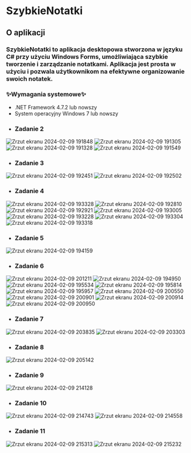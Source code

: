 # SzybkieNotatki

## O aplikacji
### SzybkieNotatki to aplikacja desktopowa stworzona w języku C# przy użyciu Windows Forms, umożliwiająca szybkie tworzenie i zarządzanie notatkami. Aplikacja jest prosta w użyciu i pozwala użytkownikom na efektywne organizowanie swoich notatek.



### ✨Wymagania systemowe✨
- .NET Framework 4.7.2 lub nowszy
- System operacyjny Windows 7 lub nowszy

* ### Zadanie 2
![Zrzut ekranu 2024-02-09 191848](https://github.com/Razil94/repo-1/assets/148622160/97c10cb8-69bc-4ccc-8f82-e4c659f2ca12)
![Zrzut ekranu 2024-02-09 191305](https://github.com/Razil94/repo-1/assets/148622160/51df53a2-9cfe-48d8-bd2d-06bc1ff51134)
![Zrzut ekranu 2024-02-09 191328](https://github.com/Razil94/repo-1/assets/148622160/06441588-256f-4ee7-a32a-34091f281081)
![Zrzut ekranu 2024-02-09 191549](https://github.com/Razil94/repo-1/assets/148622160/4ecb6294-d071-408e-b7dd-a61c33466ad7)

* ### Zadanie 3
![Zrzut ekranu 2024-02-09 192451](https://github.com/Razil94/repo-1/assets/148622160/9f59b07d-3e25-4a7a-a81e-a13cb2535a15)
![Zrzut ekranu 2024-02-09 192502](https://github.com/Razil94/repo-1/assets/148622160/626ebb63-1b93-4b94-ac7c-9c525bcd2b54)

* ### Zadanie 4
![Zrzut ekranu 2024-02-09 193328](https://github.com/Razil94/repo-1/assets/148622160/6338ca7b-348a-47ab-8750-bf6d7d6061f2)
![Zrzut ekranu 2024-02-09 192810](https://github.com/Razil94/repo-1/assets/148622160/38913fb7-d028-481e-b049-e02288ddb5a6)
![Zrzut ekranu 2024-02-09 192921](https://github.com/Razil94/repo-1/assets/148622160/788d9b9e-ef1a-4e8a-be74-a279f64a689e)
![Zrzut ekranu 2024-02-09 193005](https://github.com/Razil94/repo-1/assets/148622160/ac5ef712-8bdd-4c94-b8aa-a99b8ef00bad)
![Zrzut ekranu 2024-02-09 193228](https://github.com/Razil94/repo-1/assets/148622160/528fdb8f-dd5e-45db-a5ac-fb0c495fb06c)
![Zrzut ekranu 2024-02-09 193304](https://github.com/Razil94/repo-1/assets/148622160/45c59aec-a7ac-4fe8-9060-e4e002b4976b)
![Zrzut ekranu 2024-02-09 193318](https://github.com/Razil94/repo-1/assets/148622160/a91b57bf-c84f-487c-a31f-045dc5295e0a)

* ### Zadanie 5
![Zrzut ekranu 2024-02-09 194159](https://github.com/Razil94/repo-1/assets/148622160/a4cd0f77-1419-4732-bb5f-913485322c62)

* ### Zadanie 6
![Zrzut ekranu 2024-02-09 201211](https://github.com/Razil94/repo-1/assets/148622160/8e7c04bf-9c4c-477e-9a9a-e228cf5c8f56)
![Zrzut ekranu 2024-02-09 194950](https://github.com/Razil94/repo-1/assets/148622160/7d1c9f48-57d5-4b2c-8ac4-9b6af2b35e10)
![Zrzut ekranu 2024-02-09 195534](https://github.com/Razil94/repo-1/assets/148622160/f883b311-de05-43e6-b71d-49d84f1aa738)
![Zrzut ekranu 2024-02-09 195814](https://github.com/Razil94/repo-1/assets/148622160/ce425ac2-6ebc-4ca3-9a15-c11b9164fc4c)
![Zrzut ekranu 2024-02-09 195957](https://github.com/Razil94/repo-1/assets/148622160/2e0b4180-d336-4d1c-9004-723c47c66067)
![Zrzut ekranu 2024-02-09 200550](https://github.com/Razil94/repo-1/assets/148622160/3049d7d0-e6e0-4f98-af05-a77a4532aac5)
![Zrzut ekranu 2024-02-09 200901](https://github.com/Razil94/repo-1/assets/148622160/f4ea4623-9345-44cc-8128-f8e13cc6ca58)
![Zrzut ekranu 2024-02-09 200914](https://github.com/Razil94/repo-1/assets/148622160/de8d199a-7a81-4598-bdcd-4b1d8eae3ac2)
![Zrzut ekranu 2024-02-09 200950](https://github.com/Razil94/repo-1/assets/148622160/567c54bc-3702-4d05-84ed-539e78bb47ec)

* ### Zadanie 7
![Zrzut ekranu 2024-02-09 203835](https://github.com/Razil94/repo-1/assets/148622160/e9ed1a95-c8d1-490d-a677-328f3e3e8a5f)
![Zrzut ekranu 2024-02-09 203303](https://github.com/Razil94/repo-1/assets/148622160/fe901b92-365c-408d-ac43-c61813380102)

* ### Zadanie 8
![Zrzut ekranu 2024-02-09 205142](https://github.com/Razil94/repo-1/assets/148622160/85418726-73b2-4ff5-ab50-625d9c0c829c)

* ### Zadanie 9
![Zrzut ekranu 2024-02-09 214128](https://github.com/Razil94/repo-1/assets/148622160/924df91c-4cbe-4090-b3be-28b3b97b0f72)

* ### Zadanie 10
![Zrzut ekranu 2024-02-09 214743](https://github.com/Razil94/repo-1/assets/148622160/2533ca05-bd03-494d-a55d-76800e824724)
![Zrzut ekranu 2024-02-09 214558](https://github.com/Razil94/repo-1/assets/148622160/99ee4686-9cfa-430d-80fa-83058aa47192)

* ### Zadanie 11
![Zrzut ekranu 2024-02-09 215313](https://github.com/Razil94/repo-1/assets/148622160/13bc5ae0-33fe-444d-9105-d6aa1eeabb8b)
![Zrzut ekranu 2024-02-09 215232](https://github.com/Razil94/repo-1/assets/148622160/6030a42d-267e-4f00-bda6-686de213614a)


